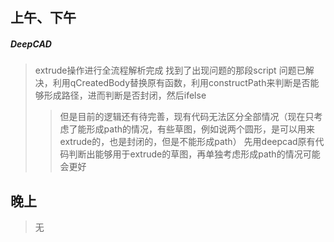 ## 上午、下午
##### DeepCAD
> extrude操作进行全流程解析完成
> 找到了出现问题的那段script
> 问题已解决，利用qCreatedBody替换原有函数，利用constructPath来判断是否能够形成路径，进而判断是否封闭，然后ifelse
>> 但是目前的逻辑还有待完善，现有代码无法区分全部情况（现在只考虑了能形成path的情况，有些草图，例如说两个圆形，是可以用来extrude的，也是封闭的，但是不能形成path）
>> 先用deepcad原有代码判断出能够用于extrude的草图，再单独考虑形成path的情况可能会更好


## 晚上
> 无
